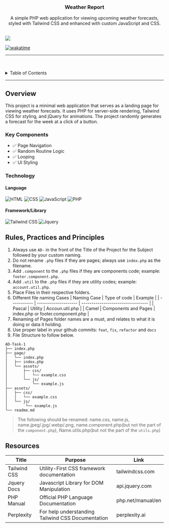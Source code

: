 <a name="readme-top">

<br/>

<br />
<div align="center">
<!-- TODO: Change Title to the name of the title of your Project -->
  <h3 align="center">Weather Report</h3>
</div>
<!-- TODO: Make a short description -->
<div align="center">
  A simple PHP web application for viewing upcoming weather forecasts, styled with Tailwind CSS and enhanced with custom JavaScript and CSS.
</div>

<br />

<!-- TODO: Change the zyx-0314 into your github username  -->
<!-- TODO: Change the WD-Template-Project into the same name of your folder -->

![](https://visit-counter.vercel.app/counter.png?page=pejisean/AD-CI4-Template-Project)

[![wakatime](https://wakatime.com/badge/user/3ad3a03d-43b8-4646-aa19-b99d63daddc9/project/43d6bb3d-aaeb-4eda-9c23-a2ff6a581fc0.svg)](https://wakatime.com/badge/user/3ad3a03d-43b8-4646-aa19-b99d63daddc9/project/43d6bb3d-aaeb-4eda-9c23-a2ff6a581fc0)

---

<br />
<br />

<!-- TODO: If you want to add more layers for your readme -->
<details>
  <summary>Table of Contents</summary>
  <ol>
    <li>
      <a href="#overview">Overview</a>
      <ol>
        <li>
          <a href="#key-components">Key Components</a>
        </li>
        <li>
          <a href="#technology">Technology</a>
        </li>
      </ol>
    </li>
    <li>
      <a href="#file-structure">File Structure</a>
    </li>
    <li>
      <a href="#resources">Resources</a>
    </li>
  </ol>
</details>

---

## Overview

<!-- TODO: To be changed -->
<!-- The following are just sample -->

This project is a minimal web application that serves as a landing page for viewing weather forecasts. It uses PHP for server-side rendering, Tailwind CSS for styling, and jQuery for animations. The project randomly generates a forecast for the week at a click of a button.

### Key Components

<!-- TODO: List of Key Components -->
<!-- The following are just sample -->

- ✅ Page Navigation
- ✅ Random Routine Logic
- ✅ Looping
- ✅ UI Styling

### Technology

<!-- TODO: List of Technology Used -->
#### Language
![HTML](https://img.shields.io/badge/HTML-E34F26?style=for-the-badge&logo=html5&logoColor=white)
![CSS](https://img.shields.io/badge/CSS-1572B6?style=for-the-badge&logo=css3&logoColor=white)
![JavaScript](https://img.shields.io/badge/JavaScript-F7DF1E?style=for-the-badge&logo=javascript&logoColor=white)
![PHP](https://img.shields.io/badge/PHP-777BB4?style=for-the-badge&logo=php&logoColor=white)

#### Framework/Library
![Tailwind CSS](https://img.shields.io/badge/Tailwind_CSS-06B6D4?style=for-the-badge&logo=tailwindcss&logoColor=white)
![Jquery](https://img.shields.io/badge/jquery-0769AD?style=for-the-badge&logo=jquery&logoColor=white)


## Rules, Practices and Principles

<!-- Do not Change this -->

1. Always use `AD-` in the front of the Title of the Project for the Subject followed by your custom naming.
2. Do not rename `.php` files if they are pages; always use `index.php` as the filename.
3. Add `.component` to the `.php` files if they are components code; example: `footer.component.php`.
4. Add `.util` to the `.php` files if they are utility codes; example: `account.util.php`.
5. Place Files in their respective folders.
6. Different file naming Cases
   | Naming Case | Type of code         | Example                           |
   | ----------- | -------------------- | --------------------------------- |
   | Pascal      | Utility              | Accoun.util.php                   |
   | Camel       | Components and Pages | index.php or footer.component.php |
8. Renaming of Pages folder names are a must, and relates to what it is doing or data it holding.
9. Use proper label in your github commits: `feat`, `fix`, `refactor` and `docs`
10. File Structure to follow below.

```
AD-Task-1
├── index.php
├── page/
│   └── index.php
│   ├── index.php
│   └── assets/
│       ├── css/
│       │   └── example.css
│       └── js/
│           └── example.js
├── assets/
│   ├── css/
│   │   └── example.css
│   └── js/
│        └── example.js
└── readme.md
```
> The following should be renamed: name.css, name.js, name.jpeg/.jpg/.webp/.png, name.component.php(but not the part of the `component.php`), Name.utils.php(but not the part of the `utils.php`)



## Resources

<!-- TODO: Add References -->

| Title        | Purpose                                                                       | Link          |
| ------------ | ----------------------------------------------------------------------------- | ------------- |
| Tailwind CSS | Utility-First CSS framework documentation                                     | tailwindcss.com
| Jquery Docs  | Javascript Library for DOM Manipulation                                       | api.jquery.com
| PHP Manual   | Official PHP Language Documentation                                           | php.net/manual/en
| Perplexity   | For help understanding Tailwind CSS Documentation                             | perplexity.ai 

